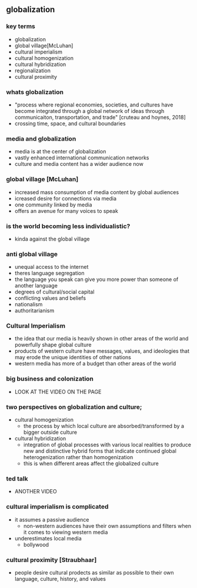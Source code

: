 ## globalization

### key terms
- globalization
- global village[McLuhan]
- cultural imperialism
- cultural homogenization
- cultural hybridization
- regionalization
- cultural proximity

### whats globalization
- "process where regional economies, societies, and cultures have become integrated through a global network of ideas through communicaiton, transportation, and trade" [cruteau and hoynes, 2018]
- crossing time, space, and cultural boundaries

### media and globalization
- media is at the center of globalization
- vastly enhanced international communication networks
- culture and media content has a wider audience now

### global village [McLuhan]
- increased mass consumption of media content by global audiences
- icreased desire for connections via media 
- one community linked by media 
- offers an avenue for many voices to speak 
### is the world becoming less individualistic?
- kinda against the global village
### anti global village 
- unequal access to the internet
- theres language segregation
- the language you speak can give you more power than someone of another language
- degrees of cultural/social capital
- conflicting values and beliefs 
- nationalism
- authoritarianism

### Cultural Imperialism
- the idea that our media is heavily shown in other areas of the world and powerfully shape global culture 
- products of western culture have messages, values, and ideologies that may erode the unique identities of other nations
- western media has more of a budget than other areas of the world
### big business and colonization
- LOOK AT THE VIDEO ON THE PAGE
### two perspectives on globalization and culture; 
- cultural homogenization
  - the process by which local culture are absorbed/transformed by a bigger outside culture
- cultural hybridization
  - integration of global processes with various local realities to produce new and distinctive hybrid forms that indicate continued global heterogenization rather than homogenization
  - this is when different areas affect the globalized culture
### ted talk
- ANOTHER VIDEO 
### cultural imperialism is complicated
- it assumes a passive audience
  - non-western audiences have their own assumptions and filters when it comes to viewing western media 
- underestimates local media 
  - bollywood

### cultural proximity [Straubhaar]
- people desire cultural prodects as similar as possible to their own language, culture, history, and values 
